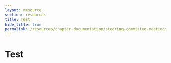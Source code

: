 ```yaml
---
layout: resource
section: resources
title: Test
hide_title: true
permalink: /resources/chapter-documentation/steering-committee-meetings/files/test/
---
```


# Test
